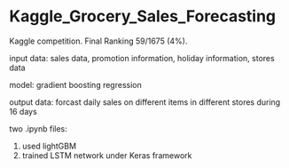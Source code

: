 # Kaggle_Grocery_Sales_Forecasting
Kaggle competition. Final Ranking 59/1675 (4%).

input data: sales data, promotion information, holiday information, stores data

model: gradient boosting regression

output data: forcast daily sales on different items in different stores during 16 days

two .ipynb files:
1. used lightGBM
2. trained LSTM network under Keras framework
